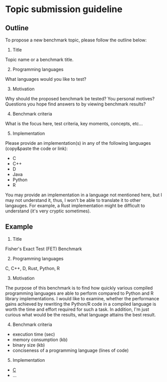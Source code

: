 # Topic submission guideline

## Outline
To propose a new benchmark topic, please follow the outline below:

1. Title

Topic name or a benchmark title.

2. Programming languages

What languages would you like to test? 

3. Motivation 

Why should the proposed benchmark be tested? You personal motives? Questions you hope find answers to by viewing benchmark results?

4. Benchmark criteria 

What is the focus here, test criteria, key moments, concepts, etc...

5. Implementation

Please provide an implementation(s) in any of the following languages (copy&paste the code or link):
* C
* C++
* D
* Java
* Python
* R

You may provide an implementation in a language not mentioned here, but I may not understand it, thus, I won't be able to translate it to other langauges. For example, a Rust implementation might be difficult to understand (it's very cryptic sometimes).

## Example

1. Title

Fisher's Exact Test (FET) Benchmark

2. Programming languages 

C, C++, D, Rust, Python, R

3. Motivation

The purpose of this benchmark is to find how quickly various compiled programming languages are able to perform compared to Python and R library implementations. I would like to examine, whether the performance gains achieved by rewriting the Python/R code in a compiled language is worth the time and effort required for such a task. In addition, I'm just curious what would be the results, what language attains the best result.  

4. Benchmark criteria 

* execution time (sec)
* memory consumption (kb)
* binary size (kb)
* conciseness of a programming language (lines of code)

5. Implementation

* [C](fishers-exact-test/c/cfet.c)
* ...



